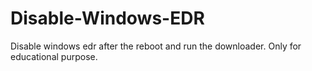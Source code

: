 # Disable-Windows-EDR

Disable windows edr after the reboot and run the downloader. Only for educational purpose.
